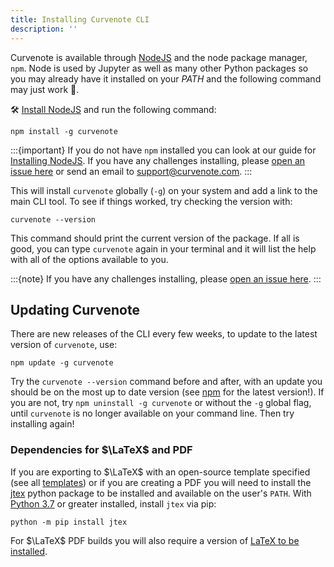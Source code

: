 ```yaml
---
title: Installing Curvenote CLI
description: ''
---
```


Curvenote is available through [NodeJS](oxa:EplL6AlILV3RGEDPzj5U/ok1vVkdB8m0EHgjdelbF 'Installing NodeJS') and the node package manager, `npm`. Node is used by Jupyter as well as many other Python packages so you may already have it installed on your _PATH_ and the following command may just work 🤞.

🛠️ [Install NodeJS](oxa:EplL6AlILV3RGEDPzj5U/ok1vVkdB8m0EHgjdelbF 'Installing NodeJS') and run the following command:

```shell
npm install -g curvenote
```

:::{important}
If you do not have `npm` installed you can look at our guide for [Installing NodeJS](oxa:EplL6AlILV3RGEDPzj5U/ok1vVkdB8m0EHgjdelbF 'Installing NodeJS'). If you have any challenges installing, please [open an issue here](https://github.com/curvenote/curvenotejs/issues) or send an email to [support@curvenote.com](mailto:support@curvenote.com).
:::

This will install `curvenote` globally (`-g`) on your system and add a link to the main CLI tool. To see if things worked, try checking the version with:

```shell
curvenote --version
```

This command should print the current version of the package. If all is good, you can type `curvenote` again in your terminal and it will list the help with all of the options available to you.

:::{note}
If you have any challenges installing, please [open an issue here](https://github.com/curvenote/curvenote/issues).
:::

## Updating Curvenote

There are new releases of the CLI every few weeks, to update to the latest version of `curvenote`, use:

```shell
npm update -g curvenote
```

Try the `curvenote --version` command before and after, with an update you should be on the most up to date version (see [npm](https://npmjs.com/package/curvenote) for the latest version!). If you are not, try `npm uninstall -g curvenote` or without the `-g` global flag, until `curvenote` is no longer available on your command line. Then try installing again!

### Dependencies for $\LaTeX$ and PDF

If you are exporting to $\LaTeX$ with an open-source template specified (see all [templates](https://github.com/curvenote/templates)) or if you are creating a PDF you will need to install the [jtex](https://pypi.org/project/jtex/) python package to be installed and available on the user's `PATH`. With [Python 3.7](https://www.python.org/downloads/) or greater installed, install `jtex` via pip:

```shell
python -m pip install jtex
```

For $\LaTeX$ PDF builds you will also require a version of [LaTeX to be installed](https://www.latex-project.org/get).
